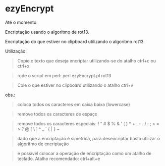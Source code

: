 ezyEncrypt
==========

Até o momento:

Encriptação usando o algoritmo de rot13.

Encriptação do que estiver no clipboard utilizando o algoritmo rot13.

Utilização:

> Copie o texto que deseja encriptar utilizando-se do atalho ctrl+c ou ctrl+x

> rode o script em perl: perl ezyEncrypt.pl rot13

> Cole o que estiver no clipboard utilizando o atalho ctrl+v


obs.:
> coloca todos os caracteres em caixa baixa (lowercase)

> remove todos os caracteres de espaço

> remove todos os caracteres especiais: ! " # $ % & ' ( ) * + , - . / : ; < = > ? @ [ \ ] ^ _ ` { | } ~

> dado que a encriptação é simetrica, para desencriptar basta utilizar o algoritmo de encriptação

> é possível colocar a operação de encriptação como um atalho de teclado. Atalho recomendado: ctrl+alt+e

